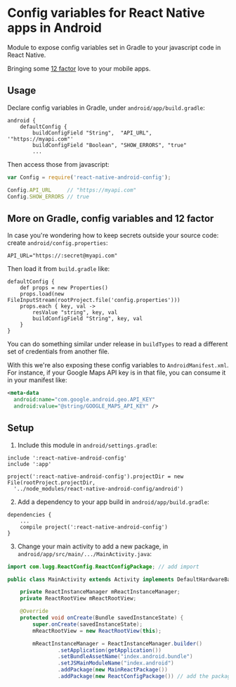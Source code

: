# Config variables for React Native apps in Android

Module to expose config variables set in Gradle to your javascript code in React Native.

Bringing some [12 factor](http://12factor.net/config) love to your mobile apps.


## Usage

Declare config variables in Gradle, under `android/app/build.gradle`:

```
android {
    defaultConfig {
        buildConfigField "String",  "API_URL",     '"https://myapi.com"'
        buildConfigField "Boolean", "SHOW_ERRORS", "true"
        ...
```

Then access those from javascript:

```js
var Config = require('react-native-android-config');

Config.API_URL     // "https://myapi.com"
Config.SHOW_ERRORS // true
```


## More on Gradle, config variables and 12 factor

In case you're wondering how to keep secrets outside your source code: create `android/config.properties`:

```
API_URL="https://:secret@myapi.com"
```

Then load it from `build.gradle` like:

```
defaultConfig {
    def props = new Properties()
    props.load(new FileInputStream(rootProject.file('config.properties')))
    props.each { key, val ->
        resValue "string", key, val
        buildConfigField "String", key, val
    }
}
```

You can do something similar under release in `buildTypes` to read a different set of credentials from another file.

With this we're also exposing these config variables to `AndroidManifest.xml`. For instance, if your Google Maps API key is in that file, you can consume it in your manifest like:

```xml
<meta-data
  android:name="com.google.android.geo.API_KEY"
  android:value="@string/GOOGLE_MAPS_API_KEY" />
```


## Setup

1. Include this module in `android/settings.gradle`:
  
  ```
  include ':react-native-android-config'
  include ':app'

  project(':react-native-android-config').projectDir = new File(rootProject.projectDir,
    '../node_modules/react-native-android-config/android')
  ```
2. Add a dependency to your app build in `android/app/build.gradle`:
  
  ```
  dependencies {
      ...
      compile project(':react-native-android-config')
  }
  ```
3. Change your main activity to add a new package, in `android/app/src/main/.../MainActivity.java`:
  
  ```java
  import com.lugg.ReactConfig.ReactConfigPackage; // add import

  public class MainActivity extends Activity implements DefaultHardwareBackBtnHandler {

      private ReactInstanceManager mReactInstanceManager;
      private ReactRootView mReactRootView;

      @Override
      protected void onCreate(Bundle savedInstanceState) {
          super.onCreate(savedInstanceState);
          mReactRootView = new ReactRootView(this);

          mReactInstanceManager = ReactInstanceManager.builder()
                  .setApplication(getApplication())
                  .setBundleAssetName("index.android.bundle")
                  .setJSMainModuleName("index.android")
                  .addPackage(new MainReactPackage())
                  .addPackage(new ReactConfigPackage()) // add the package here
  ```


